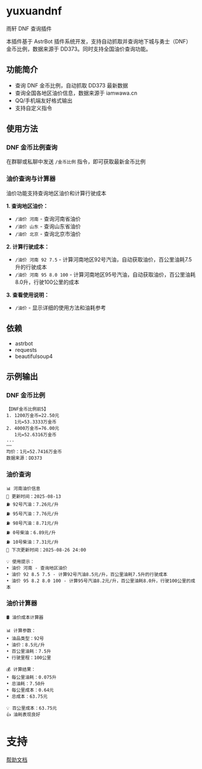 # yuxuandnf

雨轩 DNF 查询插件

本插件基于 AstrBot 插件系统开发，支持自动抓取并查询地下城与勇士（DNF）金币比例，数据来源于 DD373。同时支持全国油价查询功能。

## 功能简介

- 查询 DNF 金币比例，自动抓取 DD373 最新数据
- 查询全国各地区油价信息，数据来源于 iamwawa.cn
- QQ/手机端友好格式输出
- 支持自定义指令

## 使用方法

### DNF 金币比例查询
在群聊或私聊中发送 `/金币比例` 指令，即可获取最新金币比例

### 油价查询与计算器
油价功能支持查询地区油价和计算行驶成本

**1. 查询地区油价：**
- `/油价 河南` - 查询河南省油价
- `/油价 山东` - 查询山东省油价
- `/油价 北京` - 查询北京市油价

**2. 计算行驶成本：**
- `/油价 河南 92 7.5` - 计算河南地区92号汽油，自动获取油价，百公里油耗7.5升的行驶成本
- `/油价 河南 95 8.0 100` - 计算河南地区95号汽油，自动获取油价，百公里油耗8.0升，行驶100公里的成本

**3. 查看使用说明：**
- `/油价` - 显示详细的使用方法和油耗参考

## 依赖

- astrbot
- requests
- beautifulsoup4

## 示例输出

### DNF 金币比例
```
【DNF金币比例前5】
1. 1200万金币=22.50元
   1元=53.3333万金币
2. 4000万金币=76.00元
   1元=52.6316万金币
...
——
均价：1元=52.7416万金币
数据来源：DD373
```

### 油价查询
```
📊 河南油价信息
📅 更新时间：2025-08-13
⛽ 92号汽油：7.26元/升
⛽ 95号汽油：7.76元/升
⛽ 98号汽油：8.71元/升
⛽ 0号柴油：6.89元/升
⛽ 10号柴油：7.31元/升
🔄 下次更新时间：2025-08-26 24:00

💡 使用提示：
• 油价 河南 - 查询地区油价
• 油价 92 8.5 7.5 - 计算92号汽油8.5元/升，百公里油耗7.5升的行驶成本
• 油价 95 8.2 8.0 100 - 计算95号汽油8.2元/升，百公里油耗8.0升，行驶100公里的成本
```

### 油价计算器
```
🛢️ 油价成本计算器

📊 计算参数：
• 油品类型：92号
• 油价：8.5元/升
• 百公里油耗：7.5升
• 行驶里程：100公里

💰 计算结果：
• 每公里油耗：0.075升
• 总油耗：7.50升
• 每公里成本：0.64元
• 总成本：63.75元

💡 百公里成本：63.75元
👍 油耗表现良好
```

# 支持

[帮助文档](https://astrbot.app)
